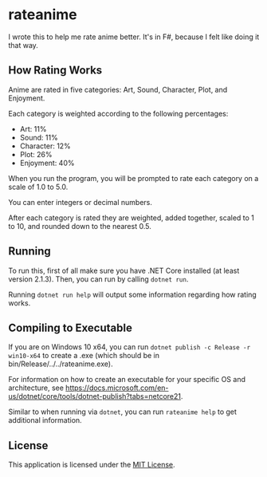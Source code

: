 # rateanime

I wrote this to help me rate anime better. It's in F#, because I felt like doing it that way.

## How Rating Works

Anime are rated in five categories: Art, Sound, Character, Plot, and Enjoyment.

Each category is weighted according to the following percentages:

- Art: 11%
- Sound: 11%
- Character: 12%
- Plot: 26%
- Enjoyment: 40%

When you run the program, you will be prompted to rate each category on a scale of 1.0 to 5.0.

You can enter integers or decimal numbers.

After each category is rated they are weighted, added together, scaled to 1 to 10, and rounded down to the nearest 0.5.

## Running

To run this, first of all make sure you have .NET Core installed (at least version 2.1.3). Then, you can run by calling `dotnet run`.

Running `dotnet run help` will output some information regarding how rating works.

## Compiling to Executable

If you are on Windows 10 x64, you can run `dotnet publish -c Release -r win10-x64` to create a .exe (which should be in bin/Release/../../rateanime.exe).

For information on how to create an executable for your specific OS and architecture, see https://docs.microsoft.com/en-us/dotnet/core/tools/dotnet-publish?tabs=netcore21.

Similar to when running via `dotnet`, you can run `rateanime help` to get additional information.

## License

This application is licensed under the [MIT License](LICENSE).
